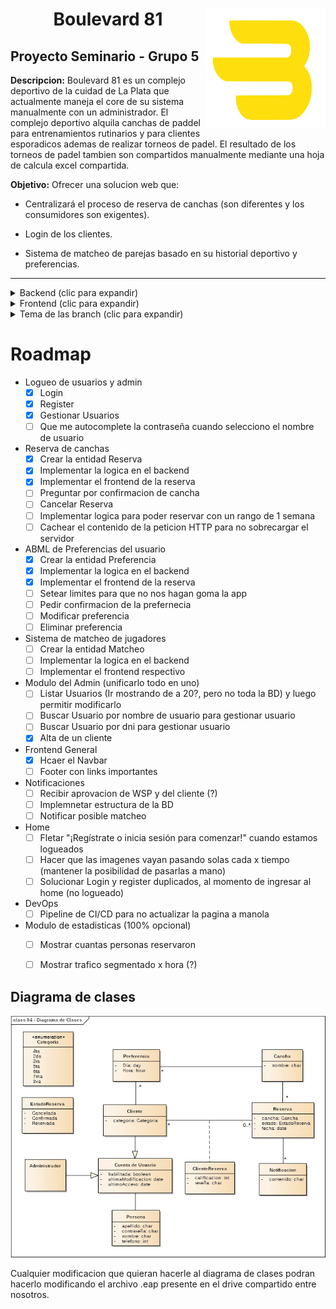 <div align="center">

<img style="float: right; height: 192px; width: 192px;" src="https://github.com/mateolafalce/seminario/blob/main/frontend/public/logo(Facha).svg"/>

# Boulevard 81

</div>

## Proyecto Seminario - Grupo 5

**Descripcion:** Boulevard 81 es un complejo deportivo de la cuidad de La Plata que actualmente maneja el core de su sistema manualmente con un administrador. El complejo deportivo alquila canchas de paddel para entrenamientos rutinarios y para clientes esporadicos ademas de realizar torneos de padel. El resultado de los torneos de padel tambien son compartidos manualmente mediante una hoja de calcula excel compartida.

**Objetivo:** Ofrecer una solucion web que: 

+ Centralizará el proceso de reserva de canchas (son diferentes y los consumidores son exigentes).

+ Login de los clientes.

+ Sistema de matcheo de parejas basado en su historial deportivo y preferencias.

---

<details>
<summary>Backend (clic para expandir)</summary>

## Backend

```bash
sudo apt update
sudo apt install python3-pip
```

```bash
cd backend/FastAPI/
```

```bash
python3 -m venv .venv && source .venv/bin/activate
```

Descargar algunas dependencias

```bash
pip install uvicorn && pip install "fastapi[all]" && pip install python-jose && pip install passlib && pip install pymongo && pip install pytz
```

Ejecutar el servidor

```bash
uvicorn main:app --reload
```

</details>

<details>
<summary>Frontend (clic para expandir)</summary>

## Frontend

Instalar [Node.js](https://nodejs.org/es/download)

```bash
cd frontend
```

```bash
npm install react-router-dom
```

```bash
npm run dev
```
</details>

<details>
<summary>Tema de las branch (clic para expandir)</summary>

## Tema de las branch

Antes de hacer un commit a main con todos los cambios y funcionalidades hechas, podemos trabajar en las ramas o branches.

En este repositorio esta la rama develop (backend) y la rama frontend (frontend).

Si quiero trabajar en la rama frontend que tengo que hacer?

```bash
git switch frontend
```

Haces los cambios. Luego:

```bash
git add . && git commit -m "Actualizar README.md" && git push origin frontend
```

Vas a GitHub y hacés clic en las ramas y le das a Crear pull request (PR) para fusionarla con main.

¿Que pasa si un compañero hizo un commit y por lo tanto, tengo una version "vieja" del codigo?

En ese caso, nos tenemos que traer lo nuevo del repo:

```bash
git fetch --all && git pull
```

=======
Tu repo local es como una copia del repositorio remoto. Si un compañero sube cambios (`git push`), esos commits **no se reflejan automáticamente** en tu repo local. Entonces:

- Tu copia del código está desactualizada.
- No ves los nuevos commits hasta que **sincronizás** con el remoto.

---

## ¿Cómo me traigo lo nuevo del repo?

Primero, necesitás traer los últimos cambios del servidor. Para eso se usa:

```bash
git fetch --all
```

Esto **descarga** toda la información nueva (commits, ramas, etc) **pero no modifica tu código actual ni cambia la rama en la que estás trabajando**.

> Es como preguntar "¿Qué hay de nuevo?" sin tocar nada todavía.

---

## ¿Cómo aplico esos cambios en mi código?

Si querés **actualizar tu rama actual con los nuevos cambios**, podés hacer:

```bash
git pull --rebase
```

Esto hace dos cosas:
1. **`fetch`**: Se trae los cambios nuevos desde el repo remoto.
2. **`rebase`**: Coloca tus cambios *encima* de los nuevos commits del remoto.

---

## ¿Por qué usar `--rebase`?

Porque `--rebase`:

- Mantiene el historial **más limpio** (sin merges innecesarios).
- Evita commits como `Merge branch 'main' of origin...`.

Ejemplo práctico:

Supongamos:
- Tu rama local `main` tiene un commit `A`.
- En el remoto, alguien ya subió `B` y `C`.

Cuando hacés:

```bash
git pull --rebase
```

Git va a:

1. Traer `B` y `C`.
2. "Quitar" temporalmente tu `A`.
3. Aplicar `B` y `C`.
4. Luego "volver a poner" tu `A`, pero ahora encima de `C`.

Entonces el orden final será: `B -> C -> A`.

Para ver las ramas del proyecto pueden ejecutar:

```bash
git branch
```
```

### Volver un commit atras

Si en un commit cometemos algun error o simplemente lo queremos borrar los cambios aplicados, podemos hacer esto:

```bash
git log
```

Para obtener el HASH del commit que queremos eliminar, y luego:

```bash
git reverse HASH
```
Una vez hecho esto, los cambios hechos se revertiran.

</details>

# Roadmap

* Logueo de usuarios y admin
   * [x] Login
   * [x] Register
   * [x] Gestionar Usuarios
   * [ ] Que me autocomplete la contraseña cuando selecciono el nombre de usuario
* Reserva de canchas
  * [x] Crear la entidad Reserva
  * [x] Implementar la logica en el backend
  * [x] Implementar el frontend de la reserva
  * [ ] Preguntar por confirmacion de cancha
  * [ ] Cancelar Reserva
  * [ ] Implementar logica para poder reservar con un rango de 1 semana
  * [ ] Cachear el contenido de la peticion HTTP para no sobrecargar el servidor
* ABML de Preferencias del usuario
  * [x] Crear la entidad Preferencia
  * [x] Implementar la logica en el backend
  * [x] Implementar el frontend de la reserva
  * [ ] Setear limites para que no nos hagan goma la app
  * [ ] Pedir confirmacion de la prefernecia
  * [ ] Modificar preferencia
  * [ ] Eliminar preferencia
* Sistema de matcheo de jugadores
	* [ ] Crear la entidad Matcheo
  * [ ] Implementar la logica en el backend
  * [ ] Implementar el frontend respectivo
* Modulo del Admin (unificarlo todo en uno)
  * [ ] Listar Usuarios (Ir mostrando de a 20?, pero no toda la BD)  y luego permitir modificarlo
  * [ ] Buscar Usuario por nombre de usuario para gestionar usuario
  * [ ] Buscar Usuario por dni para gestionar usuario
  * [x] Alta de un cliente
* Frontend General
  * [x] Hcaer el Navbar
  * [ ] Footer con links importantes
* Notificaciones
  * [ ] Recibir aprovacion de WSP y del cliente (?)
  * [ ] Implemnetar estructura de la BD
  * [ ] Notificar posible matcheo
* Home
  * [ ] Fletar "¡Regístrate o inicia sesión para comenzar!" cuando estamos logueados
  * [ ] Hacer que las imagenes vayan pasando solas cada x tiempo (mantener la posibilidad de pasarlas a mano)
  * [ ] Solucionar Login y register duplicados, al momento de ingresar al home (no logueado)
* DevOps
  * [ ] Pipeline de CI/CD para no actualizar la pagina a manola
* Modulo de estadisticas (100% opcional)
  * [ ] Mostrar cuantas personas reservaron
  * [ ] Mostrar trafico segmentado x hora (?)


## Diagrama de clases

<div align="center">

![diagrama de clases](imagenes/diagramaClases.png)

</div>

Cualquier modificacion que quieran hacerle al diagrama de clases podran hacerlo modificando el archivo .eap presente en el drive compartido entre nosotros.